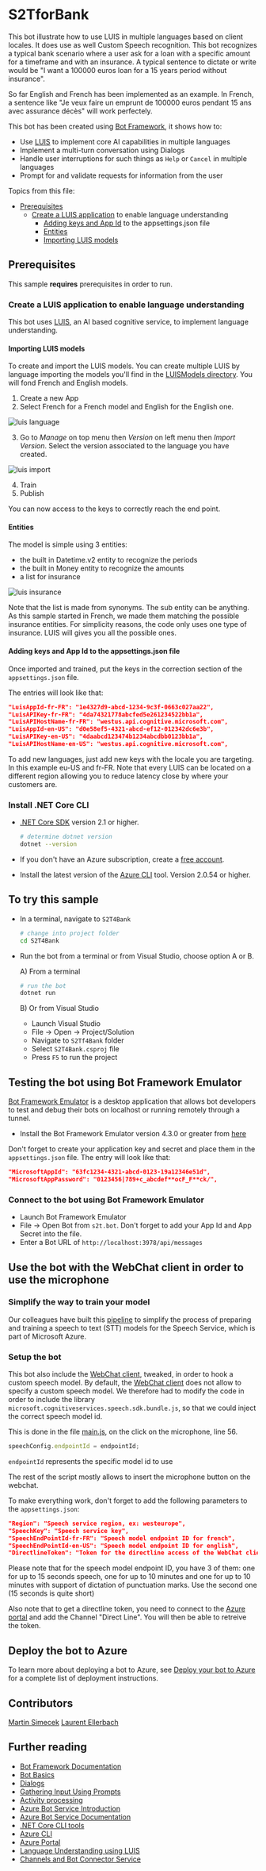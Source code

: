 # S2TforBank

This bot illustrate how to use LUIS in multiple languages based on client locales. It does use as well Custom Speech recognition. This bot recognizes a typical bank scenario where a user ask for a loan with a specific amount for a timeframe and with an insurance. A typical sentence to dictate or write would be "I want a 100000 euros loan for a 15 years period without insurance". 

So far English and French has been implemented as an example. In French, a sentence like "Je veux faire un emprunt de 100000 euros pendant 15 ans avec assurance décès" will work perfectely.

This bot has been created using [Bot Framework](https://dev.botframework.com), it shows how to:

- Use [LUIS](https://www.luis.ai) to implement core AI capabilities in multiple languages
- Implement a multi-turn conversation using Dialogs
- Handle user interruptions for such things as `Help` or `Cancel` in multiple languages
- Prompt for and validate requests for information from the user

Topics from this file:
- [Prerequisites](#Prerequisites)
  - [Create a LUIS application](#Create-a-luis-application-to-enable-language-understanding) to enable language understanding
    - [Adding keys and App Id](#Adding-keys-and-app-id-to-the-appsettings.json-file) to the appsettings.json file
    - [Entities](#Entities)
    - [Importing LUIS models](#Importing-luis-models)

## Prerequisites

This sample **requires** prerequisites in order to run.

### Create a LUIS application to enable language understanding

This bot uses [LUIS](https://www.luis.ai), an AI based cognitive service, to implement language understanding. 

#### Importing LUIS models


To create and import the LUIS models. You can create multiple LUIS by language importing the models you'll find in the [LUISModels directory](/LUISModels). You will fond French and English models.

1. Create a new App
2. Select French for a French model and English for the English one. 

![luis language](/docs/luislanguage.png)

3. Go to *Manage* on top menu then *Version* on left menu then *Import Version*. Select the version associated to the language you have created.

![luis import](/docs/luisimport.png)

4. Train
5. Publish

You can now access to the keys to correctly reach the end point.

#### Entities

The model is simple using 3 entities:
- the built in Datetime.v2 entity to recognize the periods
- the built in Money entity to recognize the amounts
- a list for insurance

![luis insurance](/docs/luisinsurance.png)

Note that the list is made from synonyms. The sub entity can be anything. As this sample started in French, we made them matching the possible insurance entities. For simplicity reasons, the code only uses one type of insurance. LUIS will gives you all the possible ones.

#### Adding keys and App Id to the appsettings.json file

Once imported and trained, put the keys in the correction section of the ```appsettings.json``` file.

The entries will look like that:

```json
"LuisAppId-fr-FR": "1e4327d9-abcd-1234-9c3f-0663c027aa22",
"LuisAPIKey-fr-FR": "4da74321778abcfed5e261234522bb1a",
"LuisAPIHostName-fr-FR": "westus.api.cognitive.microsoft.com",
"LuisAppId-en-US": "d0e58ef5-4321-abcd-ef12-012342dc6e3b",
"LuisAPIKey-en-US": "4daabcd123474b1234abcdbb0123bb1a",
"LuisAPIHostName-en-US": "westus.api.cognitive.microsoft.com",
```

To add new languages, just add new keys with the locale you are targeting. In this example eu-US and fr-FR. Note that every LUIS can be located on a different region allowing you to reduce latency close by where your customers are.

### Install .NET Core CLI

- [.NET Core SDK](https://dotnet.microsoft.com/download) version 2.1 or higher.

  ```bash
  # determine dotnet version
  dotnet --version
  ```

- If you don't have an Azure subscription, create a [free account](https://azure.microsoft.com/free/).
- Install the latest version of the [Azure CLI](https://docs.microsoft.com/cli/azure/install-azure-cli?view=azure-cli-latest) tool. Version 2.0.54 or higher.

## To try this sample

- In a terminal, navigate to `S2T4Bank`

    ```bash
    # change into project folder
    cd S2T4Bank
    ```

- Run the bot from a terminal or from Visual Studio, choose option A or B.

  A) From a terminal

  ```bash
  # run the bot
  dotnet run
  ```

  B) Or from Visual Studio

  - Launch Visual Studio
  - File -> Open -> Project/Solution
  - Navigate to `S2Tf4Bank` folder
  - Select `S2T4Bank.csproj` file
  - Press `F5` to run the project

## Testing the bot using Bot Framework Emulator

[Bot Framework Emulator](https://github.com/microsoft/botframework-emulator) is a desktop application that allows bot developers to test and debug their bots on localhost or running remotely through a tunnel.

- Install the Bot Framework Emulator version 4.3.0 or greater from [here](https://github.com/Microsoft/BotFramework-Emulator/releases)

Don't forget to create your application key and secret and place them in the ```appsettings.json``` file. The entry will look like that:

```json
"MicrosoftAppId": "63fc1234-4321-abcd-0123-19a12346e51d",
"MicrosoftAppPassword": "0123456|789+c_abcdef**ocF_F**ck/",
```

### Connect to the bot using Bot Framework Emulator

- Launch Bot Framework Emulator
- File -> Open Bot from ```s2t.bot```. Don't forget to add your App Id and App Secret into the file.
- Enter a Bot URL of `http://localhost:3978/api/messages`

## Use the bot with the WebChat client in order to use the microphone

### Simplify the way to train your model

Our colleagues have built this [pipeline](https://github.com/msimecek/Speech-Training-Pipeline) to simplify the process of preparing and training a speech to text (STT) models for the Speech Service, which is part of Microsoft Azure.

### Setup the bot

This bot also include the [WebChat client](https://github.com/Microsoft/BotFramework-WebChat), tweaked, in order to hook a custom speech model.
By default, the [WebChat client](https://github.com/Microsoft/BotFramework-WebChat) does not allow to specify a custom speech model. We therefore had to modify the code in order to include the library ```microsoft.cognitiveservices.speech.sdk.bundle.js```, so that we could inject the correct speech model id.

This is done in the file [main.js](/S2T4Bank/wwwroot/js/main.js), on the click on the microphone, line 56.

```js
speechConfig.endpointId = endpointId;
```

```endpointId``` represents the specific model id to use

The rest of the script mostly allows to insert the microphone button on the webchat.

To make everything work, don't forget to add the following parameters to the ```appsettings.json```:

```json
"Region": "Speech service region, ex: westeurope",
"SpeechKey": "Speech service key",
"SpeechEndPointId-fr-FR": "Speech model endpoint ID for french",
"SpeechEndPointId-en-US": "Speech model endpoint ID for english",
"DirectlineToken": "Token for the directline access of the WebChat client to your bot"
```

Please note that for the speech model endpoint ID, you have 3 of them: one for up to 15 seconds speech, one for up to 10 minutes and one for up to 10 minutes with support of dictation of punctuation marks. Use the second one (15 seconds is quite short)

Also note that to get a directline token, you need to connect to the [Azure portal](https://portal.azure.com) and add the Channel "Direct Line". You will then be able to retreive the token.

## Deploy the bot to Azure

To learn more about deploying a bot to Azure, see [Deploy your bot to Azure](https://aka.ms/azuredeployment) for a complete list of deployment instructions.

## Contributors

[Martin Simecek](https://github.com/msimecek)
[Laurent Ellerbach](https://github.com/Ellerbach)

## Further reading

- [Bot Framework Documentation](https://docs.botframework.com)
- [Bot Basics](https://docs.microsoft.com/azure/bot-service/bot-builder-basics?view=azure-bot-service-4.0)
- [Dialogs](https://docs.microsoft.com/en-us/azure/bot-service/bot-builder-concept-dialog?view=azure-bot-service-4.0)
- [Gathering Input Using Prompts](https://docs.microsoft.com/en-us/azure/bot-service/bot-builder-prompts?view=azure-bot-service-4.0&tabs=csharp)
- [Activity processing](https://docs.microsoft.com/en-us/azure/bot-service/bot-builder-concept-activity-processing?view=azure-bot-service-4.0)
- [Azure Bot Service Introduction](https://docs.microsoft.com/azure/bot-service/bot-service-overview-introduction?view=azure-bot-service-4.0)
- [Azure Bot Service Documentation](https://docs.microsoft.com/azure/bot-service/?view=azure-bot-service-4.0)
- [.NET Core CLI tools](https://docs.microsoft.com/en-us/dotnet/core/tools/?tabs=netcore2x)
- [Azure CLI](https://docs.microsoft.com/cli/azure/?view=azure-cli-latest)
- [Azure Portal](https://portal.azure.com)
- [Language Understanding using LUIS](https://docs.microsoft.com/en-us/azure/cognitive-services/luis/)
- [Channels and Bot Connector Service](https://docs.microsoft.com/en-us/azure/bot-service/bot-concepts?view=azure-bot-service-4.0)


